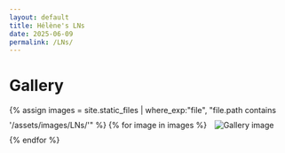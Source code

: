 ```yaml
---
layout: default
title: Hélène's LNs
date: 2025-06-09
permalink: /LNs/
---
```

<h1>Gallery</h1>

<div class="image-gallery">
  {% assign images = site.static_files | where_exp:"file", "file.path contains '/assets/images/LNs/'" %}
  {% for image in images %}
    <img src="{{ image.path | relative_url }}" alt="Gallery image" style="max-width: 300px; margin: 10px;" />
  {% endfor %}
</div>
